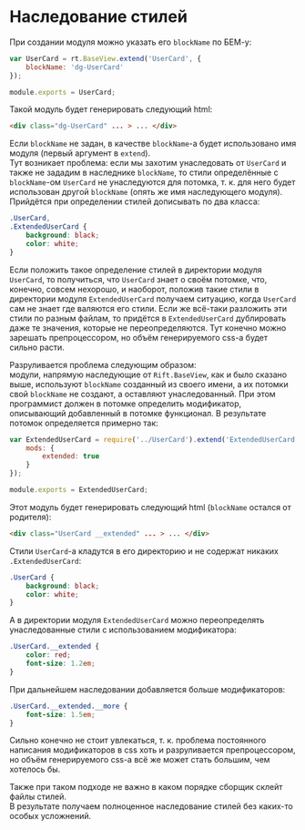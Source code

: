 # Наследование стилей

При создании модуля можно указать его `blockName` по БЕМ-у:
```js
var UserCard = rt.BaseView.extend('UserCard', {
	blockName: 'dg-UserCard'
});

module.exports = UserCard;
```
Такой модуль будет генерировать следующий html:
```html
<div class="dg-UserCard" ... > ... </div>
```
Если `blockName` не задан, в качестве `blockName`-а будет использовано имя модуля (первый аргумент в `extend`).  
Тут возникает проблема: если мы захотим унаследовать от `UserCard` и также не зададим в наследнике `blockName`, то стили определённые с `blockName`-ом `UserCard` не унаследуются для потомка, т. к. для него будет использован другой `blockName` (опять же имя наследующего модуля). Прийдётся при определении стилей дописывать по два класса:
```css
.UserCard,
.ExtendedUserCard {
	background: black;
	color: white;
}
```
Если положить такое определение стилей в директории модуля `UserCard`, то получиться, что `UserCard` знает о своём потомке, что, конечно, совсем нехорошо, и наоборот, положив такие стили в директории модуля `ExtendedUserCard` получаем ситуацию, когда `UserCard` сам не знает где валяются его стили. Если же всё-таки разложить эти стили по разным файлам, то придётся в `ExtendedUserCard` дублировать даже те значения, которые не переопределяются. Тут конечно можно зарешать препроцессором, но объём генерируемого css-а будет сильно расти.

Разруливается проблема следующим образом:  
модули, напрямую наследующие от `Rift.BaseView`, как и было сказано выше, используют `blockName` созданный из своего имени, а их потомки свой `blockName` не создают, а оставляют унаследованный. При этом программист должен в потомке определить модификатор, описывающий добавленный в потомке функционал. В результате потомок определяется примерно так:
```js
var ExtendedUserCard = require('../UserCard').extend('ExtendedUserCard', {
	mods: {
		extended: true
	}
});

module.exports = ExtendedUserCard;
```
Этот модуль будет генерировать следующий html (`blockName` остался от родителя):
```html
<div class="UserCard __extended" ... > ... </div>
```
Стили `UserCard`-а кладутся в его директорию и не содержат никаких `.ExtendedUserCard`:
```css
.UserCard {
	background: black;
	color: white;
}
```
А в директории модуля `ExtendedUserCard` можно переопределять унаследованные стили с использованием модификатора:
```css
.UserCard.__extended {
	color: red;
	font-size: 1.2em;
}
```
При дальнейшем наследовании добавляется больше модификаторов:
```css
.UserCard.__extended.__more {
	font-size: 1.5em;
}
```
Сильно конечно не стоит увлекаться, т. к. проблема постоянного написания модификаторов в css хоть и разруливается препроцессором, но объём генерируемого css-а всё же может стать большим, чем хотелось бы.

Также при таком подходе не важно в каком порядке сборщик склейт файлы стилей.  
В результате получаем полноценное наследование стилей без каких-то особых усложнений.
